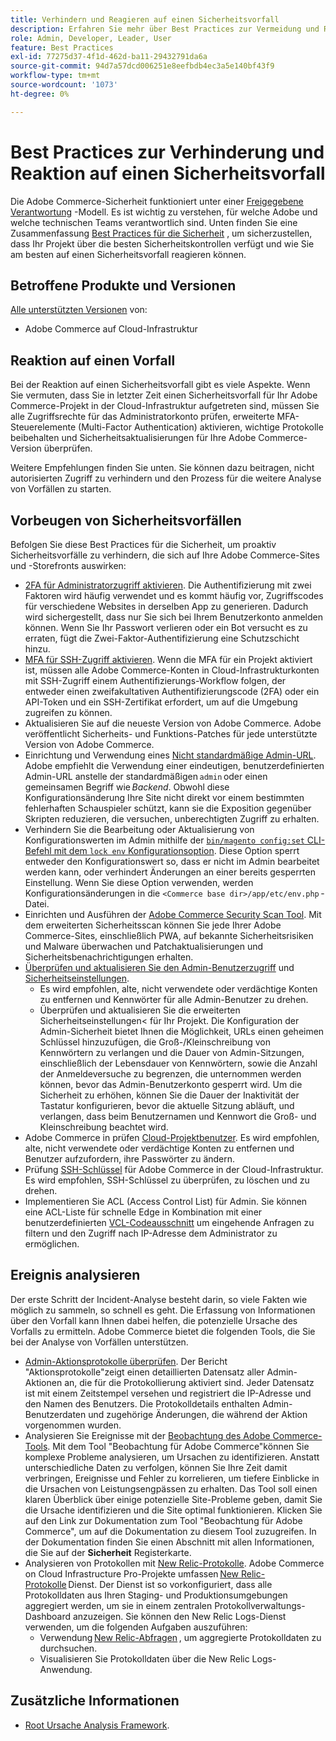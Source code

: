 ```yaml
---
title: Verhindern und Reagieren auf einen Sicherheitsvorfall
description: Erfahren Sie mehr über Best Practices zur Vermeidung und Reaktion auf Sicherheitsvorfälle in Ihrer Adobe Commerce im Rahmen eines Cloud-Infrastrukturprojekts.
role: Admin, Developer, Leader, User
feature: Best Practices
exl-id: 77275d37-4f1d-462d-ba11-29432791da6a
source-git-commit: 94d7a57dcd006251e8eefbdb4ec3a5e140bf43f9
workflow-type: tm+mt
source-wordcount: '1073'
ht-degree: 0%

---
```


# Best Practices zur Verhinderung und Reaktion auf einen Sicherheitsvorfall

Die Adobe Commerce-Sicherheit funktioniert unter einer [Freigegebene Verantwortung](https://www.adobe.com/content/dam/cc/en/trust-center/ungated/whitepapers/experience-cloud/adobe-commerce-shared-responsibility-guide.pdf) -Modell. Es ist wichtig zu verstehen, für welche Adobe und welche technischen Teams verantwortlich sind. Unten finden Sie eine Zusammenfassung [Best Practices für die Sicherheit](https://www.adobe.com/content/dam/cc/en/security/pdfs/Adobe-Magento-Commerce-Best-Practices-Guide.pdf) , um sicherzustellen, dass Ihr Projekt über die besten Sicherheitskontrollen verfügt und wie Sie am besten auf einen Sicherheitsvorfall reagieren können.

## Betroffene Produkte und Versionen

[Alle unterstützten Versionen](../../../release/versions.md) von:

- Adobe Commerce auf Cloud-Infrastruktur

## Reaktion auf einen Vorfall

Bei der Reaktion auf einen Sicherheitsvorfall gibt es viele Aspekte. Wenn Sie vermuten, dass Sie in letzter Zeit einen Sicherheitsvorfall für Ihr Adobe Commerce-Projekt in der Cloud-Infrastruktur aufgetreten sind, müssen Sie alle Zugriffsrechte für das Administratorkonto prüfen, erweiterte MFA-Steuerelemente (Multi-Factor Authentication) aktivieren, wichtige Protokolle beibehalten und Sicherheitsaktualisierungen für Ihre Adobe Commerce-Version überprüfen.

Weitere Empfehlungen finden Sie unten. Sie können dazu beitragen, nicht autorisierten Zugriff zu verhindern und den Prozess für die weitere Analyse von Vorfällen zu starten.

## Vorbeugen von Sicherheitsvorfällen

Befolgen Sie diese Best Practices für die Sicherheit, um proaktiv Sicherheitsvorfälle zu verhindern, die sich auf Ihre Adobe Commerce-Sites und -Storefronts auswirken:

- [2FA für Administratorzugriff aktivieren](https://docs.magento.com/user-guide/stores/security-two-factor-authentication.html).
Die Authentifizierung mit zwei Faktoren wird häufig verwendet und es kommt häufig vor, Zugriffscodes für verschiedene Websites in derselben App zu generieren. Dadurch wird sichergestellt, dass nur Sie sich bei Ihrem Benutzerkonto anmelden können. Wenn Sie Ihr Passwort verlieren oder ein Bot versucht es zu erraten, fügt die Zwei-Faktor-Authentifizierung eine Schutzschicht hinzu.
- [MFA für SSH-Zugriff aktivieren](https://devdocs.magento.com/cloud/project/project-enable-mfa-enforcement.html).
Wenn die MFA für ein Projekt aktiviert ist, müssen alle Adobe Commerce-Konten in Cloud-Infrastrukturkonten mit SSH-Zugriff einem Authentifizierungs-Workflow folgen, der entweder einen zweifakultativen Authentifizierungscode (2FA) oder ein API-Token und ein SSH-Zertifikat erfordert, um auf die Umgebung zugreifen zu können.
- Aktualisieren Sie auf die neueste Version von Adobe Commerce.
Adobe veröffentlicht Sicherheits- und Funktions-Patches für jede unterstützte Version von Adobe Commerce.
- Einrichtung und Verwendung eines [Nicht standardmäßige Admin-URL](https://docs.magento.com/user-guide/stores/store-urls-custom-admin.html).
Adobe empfiehlt die Verwendung einer eindeutigen, benutzerdefinierten Admin-URL anstelle der standardmäßigen `admin` oder einen gemeinsamen Begriff wie *Backend*. Obwohl diese Konfigurationsänderung Ihre Site nicht direkt vor einem bestimmten fehlerhaften Schauspieler schützt, kann sie die Exposition gegenüber Skripten reduzieren, die versuchen, unberechtigten Zugriff zu erhalten.
- Verhindern Sie die Bearbeitung oder Aktualisierung von Konfigurationswerten im Admin mithilfe der  [`bin/magento config:set` CLI-Befehl mit dem `lock env` Konfigurationsoption](https://experienceleague.adobe.com/docs/commerce-operations/configuration-guide/cli/configuration-management/set-configuration-values.html#set-configuration-values-that-cannot-be-edited-in-the-admin). Diese Option sperrt entweder den Konfigurationswert so, dass er nicht im Admin bearbeitet werden kann, oder verhindert Änderungen an einer bereits gesperrten Einstellung. Wenn Sie diese Option verwenden, werden Konfigurationsänderungen in die `<Commerce base dir>/app/etc/env.php` -Datei.
- Einrichten und Ausführen der [Adobe Commerce Security Scan Tool](https://docs.magento.com/user-guide/magento/security-scan.html).
Mit dem erweiterten Sicherheitsscan können Sie jede Ihrer Adobe Commerce-Sites, einschließlich PWA, auf bekannte Sicherheitsrisiken und Malware überwachen und Patchaktualisierungen und Sicherheitsbenachrichtigungen erhalten.
- [Überprüfen und aktualisieren Sie den Admin-Benutzerzugriff](https://docs.magento.com/user-guide/system/permissions-users-all.html) und [Sicherheitseinstellungen](https://docs.magento.com/user-guide/stores/security-admin.html).
   - Es wird empfohlen, alte, nicht verwendete oder verdächtige Konten zu entfernen und Kennwörter für alle Admin-Benutzer zu drehen.
   - Überprüfen und aktualisieren Sie die erweiterten Sicherheitseinstellungen&lt; für Ihr Projekt. Die Konfiguration der Admin-Sicherheit bietet Ihnen die Möglichkeit, URLs einen geheimen Schlüssel hinzuzufügen, die Groß-/Kleinschreibung von Kennwörtern zu verlangen und die Dauer von Admin-Sitzungen, einschließlich der Lebensdauer von Kennwörtern, sowie die Anzahl der Anmeldeversuche zu begrenzen, die unternommen werden können, bevor das Admin-Benutzerkonto gesperrt wird. Um die Sicherheit zu erhöhen, können Sie die Dauer der Inaktivität der Tastatur konfigurieren, bevor die aktuelle Sitzung abläuft, und verlangen, dass beim Benutzernamen und Kennwort die Groß- und Kleinschreibung beachtet wird.
- Adobe Commerce in prüfen [Cloud-Projektbenutzer](https://devdocs.magento.com/cloud/project/user-admin.html).
Es wird empfohlen, alte, nicht verwendete oder verdächtige Konten zu entfernen und Benutzer aufzufordern, ihre Passwörter zu ändern.
- Prüfung [SSH-Schlüssel](https://devdocs.magento.com/cloud/before/before-workspace-ssh.html) für Adobe Commerce in der Cloud-Infrastruktur.
Es wird empfohlen, SSH-Schlüssel zu überprüfen, zu löschen und zu drehen.
- Implementieren Sie ACL (Access Control List) für Admin.
Sie können eine ACL-Liste für schnelle Edge in Kombination mit einer benutzerdefinierten [VCL-Codeausschnitt](https://devdocs.magento.com/cloud/cdn/fastly-vcl-allowlist.html#vcl) um eingehende Anfragen zu filtern und den Zugriff nach IP-Adresse dem Administrator zu ermöglichen.

## Ereignis analysieren

Der erste Schritt der Incident-Analyse besteht darin, so viele Fakten wie möglich zu sammeln, so schnell es geht. Die Erfassung von Informationen über den Vorfall kann Ihnen dabei helfen, die potenzielle Ursache des Vorfalls zu ermitteln. Adobe Commerce bietet die folgenden Tools, die Sie bei der Analyse von Vorfällen unterstützen.

- [Admin-Aktionsprotokolle überprüfen](https://docs.magento.com/user-guide/system/action-log-report.html).
Der Bericht &quot;Aktionsprotokolle&quot;zeigt einen detaillierten Datensatz aller Admin-Aktionen an, die für die Protokollierung aktiviert sind. Jeder Datensatz ist mit einem Zeitstempel versehen und registriert die IP-Adresse und den Namen des Benutzers. Die Protokolldetails enthalten Admin-Benutzerdaten und zugehörige Änderungen, die während der Aktion vorgenommen wurden.
- Analysieren Sie Ereignisse mit der [Beobachtung des Adobe Commerce-Tools](https://experienceleague.adobe.com/docs/commerce-operations/tools/observation-for-adobe-commerce/intro.html?lang=en).
Mit dem Tool &quot;Beobachtung für Adobe Commerce&quot;können Sie komplexe Probleme analysieren, um Ursachen zu identifizieren. Anstatt unterschiedliche Daten zu verfolgen, können Sie Ihre Zeit damit verbringen, Ereignisse und Fehler zu korrelieren, um tiefere Einblicke in die Ursachen von Leistungsengpässen zu erhalten.
Das Tool soll einen klaren Überblick über einige potenzielle Site-Probleme geben, damit Sie die Ursache identifizieren und die Site optimal funktionieren. Klicken Sie auf den Link zur Dokumentation zum Tool &quot;Beobachtung für Adobe Commerce&quot;, um auf die Dokumentation zu diesem Tool zuzugreifen. In der Dokumentation finden Sie einen Abschnitt mit allen Informationen, die Sie auf der **Sicherheit** Registerkarte.
- Analysieren von Protokollen mit [New Relic-Protokolle](https://devdocs.magento.com/cloud/project/new-relic.html#new-relic-logs). Adobe Commerce on Cloud Infrastructure Pro-Projekte umfassen [New Relic-Protokolle](https://docs.newrelic.com/docs/logs/new-relic-logs/get-started/introduction-new-relic-logs) Dienst. Der Dienst ist so vorkonfiguriert, dass alle Protokolldaten aus Ihren Staging- und Produktionsumgebungen aggregiert werden, um sie in einem zentralen Protokollverwaltungs-Dashboard anzuzeigen.
Sie können den New Relic Logs-Dienst verwenden, um die folgenden Aufgaben auszuführen:
   - Verwendung [New Relic-Abfragen](https://docs.newrelic.com/docs/logs/new-relic-logs/ui-data/query-syntax-logs) , um aggregierte Protokolldaten zu durchsuchen.
   - Visualisieren Sie Protokolldaten über die New Relic Logs-Anwendung.

## Zusätzliche Informationen

- [Root Ursache Analysis Framework](https://sansec.io/kb/incident-response/magento-root-cause-analysis).
